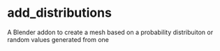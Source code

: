 # add_distributions
A Blender addon to create a mesh based on a probability distribuiton or random values generated from one
